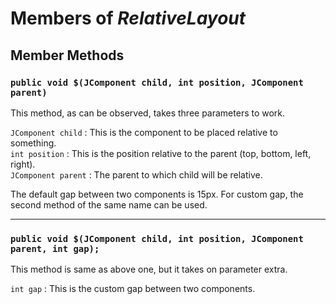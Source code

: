 # Members of *RelativeLayout*

## Member Methods

### `public void $(JComponent child, int position, JComponent parent)`  
This method, as can be observed, takes three parameters to work.  

`JComponent child`  : This is the component to be placed relative to something.  
`int position`      : This is the position relative to the parent (top, bottom, left, right).  
`JComponent parent` : The parent to which child will be relative.  

The default gap between two components is 15px. For custom gap, the second method of the same name can be used.  


***
### `public void $(JComponent child, int position, JComponent parent, int gap);`  
This method is same as above one, but it takes on parameter extra.  

`int gap` : This is the custom gap between two components.
